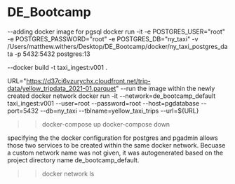 # DE_Bootcamp

--adding docker image for pgsql
docker run -it -e POSTGRES_USER="root" -e POSTGRES_PASSWORD="root" -e POSTGRES_DB="ny_taxi" -v /Users/matthew.withers/Desktop/DE_Bootcamp/docker/ny_taxi_postgres_data -p 5432:5432 postgres:13

--docker build -t taxi_ingest:v001 .

URL="https://d37ci6vzurychx.cloudfront.net/trip-data/yellow_tripdata_2021-01.parquet"
--run the image within the newly created docker network
docker run -it --network=de_bootcamp_default taxi_ingest:v001 --user=root --password=root --host=pgdatabase --port=5432 --db=ny_taxi --tblname=yellow_taxi_trips --url=${URL}

> > docker-compose up
> > docker-compose down

specifying the the docker configuration for postgres and pgadmin allows those two services to be created within the same docker network. Becuase a custom network name was not given, it was autogenerated based on the project directory name de_bootcamp_default.

> > docker network ls
